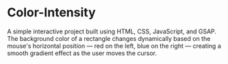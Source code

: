 # Color-Intensity
A simple interactive project built using HTML, CSS, JavaScript, and GSAP. The background color of a rectangle changes dynamically based on the mouse's horizontal position — red on the left, blue on the right — creating a smooth gradient effect as the user moves the cursor.
